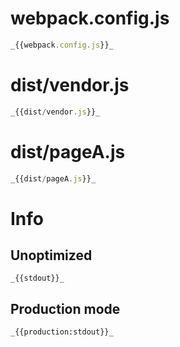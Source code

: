 # webpack.config.js

```javascript
_{{webpack.config.js}}_
```

# dist/vendor.js

```javascript
_{{dist/vendor.js}}_
```

# dist/pageA.js

```javascript
_{{dist/pageA.js}}_
```

# Info

## Unoptimized

```
_{{stdout}}_
```

## Production mode

```
_{{production:stdout}}_
```
